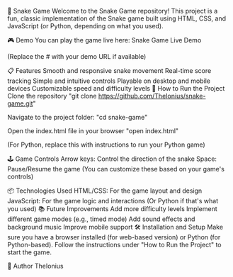 🐍 Snake Game
Welcome to the Snake Game repository! This project is a fun, classic implementation of the Snake game built using HTML, CSS, and JavaScript (or Python, depending on what you used).

🎮 Demo
You can play the game live here: Snake Game Live Demo

(Replace the # with your demo URL if available)

📋 Features
Smooth and responsive snake movement
Real-time score tracking
Simple and intuitive controls
Playable on desktop and mobile devices
Customizable speed and difficulty levels
🚀 How to Run the Project
Clone the repository
"git clone https://github.com/TheIonius/snake-game.git"

Navigate to the project folder:
"cd snake-game"

Open the index.html file in your browser
"open index.html"

(For Python, replace this with instructions to run your Python game)

🕹️ Game Controls
Arrow keys: Control the direction of the snake
Space: Pause/Resume the game
(You can customize these based on your game's controls)

📦 Technologies Used
HTML/CSS: For the game layout and design
JavaScript: For the game logic and interactions (Or Python if that's what you used)
📚 Future Improvements
Add more difficulty levels
Implement different game modes (e.g., timed mode)
Add sound effects and background music
Improve mobile support
🛠️ Installation and Setup
Make sure you have a browser installed (for web-based version) or Python (for Python-based).
Follow the instructions under "How to Run the Project" to start the game.

👤 Author
TheIonius
